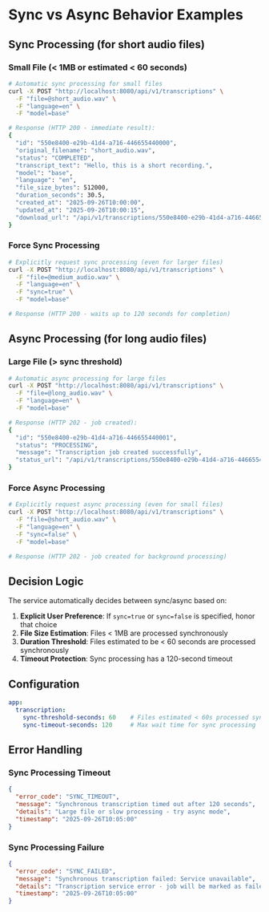 # Sync vs Async Behavior Examples

## Sync Processing (for short audio files)

### Small File (< 1MB or estimated < 60 seconds)
```bash
# Automatic sync processing for small files
curl -X POST "http://localhost:8080/api/v1/transcriptions" \
  -F "file=@short_audio.wav" \
  -F "language=en" \
  -F "model=base"

# Response (HTTP 200 - immediate result):
{
  "id": "550e8400-e29b-41d4-a716-446655440000",
  "original_filename": "short_audio.wav",
  "status": "COMPLETED",
  "transcript_text": "Hello, this is a short recording.",
  "model": "base",
  "language": "en",
  "file_size_bytes": 512000,
  "duration_seconds": 30.5,
  "created_at": "2025-09-26T10:00:00",
  "updated_at": "2025-09-26T10:00:15",
  "download_url": "/api/v1/transcriptions/550e8400-e29b-41d4-a716-446655440000/download"
}
```

### Force Sync Processing
```bash
# Explicitly request sync processing (even for larger files)
curl -X POST "http://localhost:8080/api/v1/transcriptions" \
  -F "file=@medium_audio.wav" \
  -F "language=en" \
  -F "sync=true" \
  -F "model=base"

# Response (HTTP 200 - waits up to 120 seconds for completion)
```

## Async Processing (for long audio files)

### Large File (> sync threshold)
```bash
# Automatic async processing for large files
curl -X POST "http://localhost:8080/api/v1/transcriptions" \
  -F "file=@long_audio.wav" \
  -F "language=en" \
  -F "model=base"

# Response (HTTP 202 - job created):
{
  "id": "550e8400-e29b-41d4-a716-446655440001",
  "status": "PROCESSING",
  "message": "Transcription job created successfully",
  "status_url": "/api/v1/transcriptions/550e8400-e29b-41d4-a716-446655440001"
}
```

### Force Async Processing
```bash
# Explicitly request async processing (even for small files)
curl -X POST "http://localhost:8080/api/v1/transcriptions" \
  -F "file=@short_audio.wav" \
  -F "language=en" \
  -F "sync=false" \
  -F "model=base"

# Response (HTTP 202 - job created for background processing)
```

## Decision Logic

The service automatically decides between sync/async based on:

1. **Explicit User Preference**: If `sync=true` or `sync=false` is specified, honor that choice
2. **File Size Estimation**: Files < 1MB are processed synchronously
3. **Duration Threshold**: Files estimated to be < 60 seconds are processed synchronously
4. **Timeout Protection**: Sync processing has a 120-second timeout

## Configuration

```yaml
app:
  transcription:
    sync-threshold-seconds: 60    # Files estimated < 60s processed sync
    sync-timeout-seconds: 120     # Max wait time for sync processing
```

## Error Handling

### Sync Processing Timeout
```json
{
  "error_code": "SYNC_TIMEOUT",
  "message": "Synchronous transcription timed out after 120 seconds",
  "details": "Large file or slow processing - try async mode",
  "timestamp": "2025-09-26T10:05:00"
}
```

### Sync Processing Failure
```json
{
  "error_code": "SYNC_FAILED",
  "message": "Synchronous transcription failed: Service unavailable",
  "details": "Transcription service error - job will be marked as failed",
  "timestamp": "2025-09-26T10:05:00"
}
```
